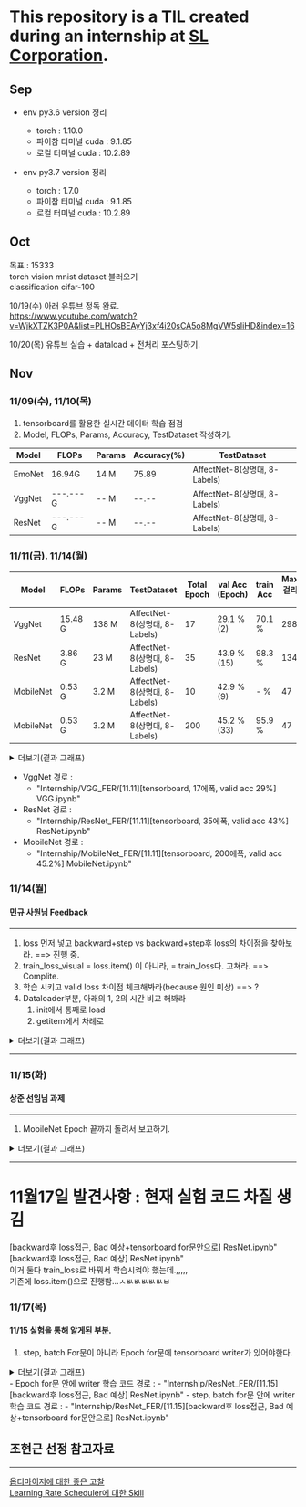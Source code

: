 # This repository is a TIL created during an internship at [SL Corporation](http://www.slworld.com/).

## Sep

* env py3.6 version 정리
    - torch : 1.10.0
    - 파이참 터미널 cuda : 9.1.85
    - 로컬 터미널 cuda : 10.2.89

* env py3.7 version 정리
    - torch : 1.7.0
    - 파이참 터미널 cuda : 9.1.85
    - 로컬 터미널 cuda : 10.2.89
    
    


## Oct

목표 : 15333   
torch vision mnist dataset 불러오기   
classification cifar-100   

10/19(수) 아래 유튜브 정독 완료.   
https://www.youtube.com/watch?v=WjkXTZK3P0A&list=PLHOsBEAyYj3xf4i20sCA5o8MgVW5sIiHD&index=16

10/20(목) 유튜브 실습 + dataload + 전처리 포스팅하기.   

## Nov

### 11/09(수), 11/10(목)   

1. tensorboard를 활용한 실시간 데이터 학습 점검   
2. Model, FLOPs, Params, Accuracy, TestDataset 작성하기.   

|Model|FLOPs|Params|Accuracy(%)|TestDataset|
|--|--|--|--|--|
|EmoNet|16.94G|14 M|75.89|AffectNet-8(상명대, 8-Labels)|
|VggNet|---.---G|-- M|--.--|AffectNet-8(상명대, 8-Labels)|
|ResNet|---.---G|-- M|--.--|AffectNet-8(상명대, 8-Labels)|






### 11/11(금). 11/14(월)

|Model|FLOPs|Params|TestDataset|Total Epoch|val Acc (Epoch)|train Acc|MaxEpoch 걸리는 시간(h)|
|--|--|--|--|--|--|--|--|
|VggNet|15.48 G|138 M|AffectNet-8(상명대, 8-Labels)|17|29.1 % (2)|70.1 %|298|
|ResNet|3.86 G|23 M|AffectNet-8(상명대, 8-Labels)|35|43.9 % (15)|98.3 %|134|
|MobileNet|0.53 G|3.2 M|AffectNet-8(상명대, 8-Labels)|10|42.9 % (9)|- %|47|
|MobileNet|0.53 G|3.2 M|AffectNet-8(상명대, 8-Labels)|200|45.2 % (33)|95.9 %|47|

<details>
<summary>더보기(결과 그래프)</summary>

<!-- summary 아래 한칸 공백 두어야함 -->
### VggNet, ResNet, MobileNet 순서
<img src="./img/vgg_fer.png" width="300" height="300">
<img src="./img/resnet_fer.png" width="300" height="300">
<img src="./img/mobilenet_fer.png" width="300" height="300">
### 11/15(화) 확인된 내용 = 그래프 이상한 이유
    train, valid loss 관련,
    - backward 메소드 잘못 배치 함 + train_loss_visual = loss.item() 부분 잘못 함.
</details>



- VggNet 경로 : 
    - "Internship/VGG_FER/[11.11][tensorboard, 17에폭, valid acc 29%] VGG.ipynb"
- ResNet 경로 : 
    - "Internship/ResNet_FER/[11.11][tensorboard, 35에폭, valid acc 43%] ResNet.ipynb"   
- MobileNet 경로 : 
    - "Internship/MobileNet_FER/[11.11][tensorboard, 200에폭, valid acc 45.2%] MobileNet.ipynb"   

### 11/14(월)

#### 민규 사원님 Feedback   
---
1. loss 먼저 넣고 backward+step vs backward+step후 loss의 차이점을 찾아보라. ==> 진행 중.
2. train_loss_visual = loss.item() 이 아니라, = train_loss다. 고쳐라. ==> Complite.
3. 학습 시키고 valid loss 차이점 체크해봐라(because 원인 미상) ==> ?
4. Dataloader부분, 아래의 1, 2의 시간 비교 해봐라
    1. init에서 통째로 load
    2. getitem에서 차례로
<details>
<summary>더보기(결과 그래프)</summary>

<!-- summary 아래 한칸 공백 두어야함 -->
#### "2. train_loss_visual = loss.item() 이 아니라, = train_loss다. 고쳐라"의 결과
<img src="./img/resnet_fer_after_feedback.png" width="300" height="300">
</details>

---



### 11/15(화)

#### 상준 선임님 과제
---
1. MobileNet Epoch 끝까지 돌려서 보고하기.

<details>
<summary>더보기(결과 그래프)</summary>

<!-- summary 아래 한칸 공백 두어야함 -->
### MobileNet 이미지 고쳐야됨.
<img src="./img/resnet_fer_after_feedback.png" width="300" height="300">
</details>

---

# 11월17일 발견사항 : 현재 실험 코드 차질 생김
[backward후 loss접근, Bad 예상+tensorboard for문안으로] ResNet.ipynb"   
[backward후 loss접근, Bad 예상] ResNet.ipynb"   
이거 둘다 train_loss로 바꿔서 학습시켜야 했는데.,,,,,   
기존에 loss.item()으로 진행함...ㅅㅄㅄㅄㅄㅄㅂ    


### 11/17(목)



#### 11/15 실험을 통해 알게된 부분.
1. step, batch For문이 아니라 Epoch for문에 tensorboard writer가 있어야한다.
<details>
<summary>더보기(결과 그래프)</summary>

<!-- summary 아래 한칸 공백 두어야함 -->
### 왼쪽(Epoch for문 안에 writer), 오른쪽(step, batch for문 안에 writer)
<img src="./img/resnet_11.15_backward+step후 loss접근.png" width="300" height="300">
<img src="./img/resnet_11.15_writer_in_step_batch_for.png" width="300" height="300">
</details>
- Epoch for문 안에 writer 학습 코드 경로 : 
    - "Internship/ResNet_FER/[11.15][backward후 loss접근, Bad 예상] ResNet.ipynb"   
- step, batch for문 안에 writer 학습 코드 경로 : 
    - "Internship/ResNet_FER/[11.15][backward후 loss접근, Bad 예상+tensorboard for문안으로] ResNet.ipynb"   



## 조현근 선정 참고자료
---
[옵티마이저에 대한 좋은 고찰](https://pozalabs.github.io/Optimizer/)   
[Learning Rate Scheduler에 대한 Skill](https://gaussian37.github.io/dl-pytorch-lr_scheduler/)
